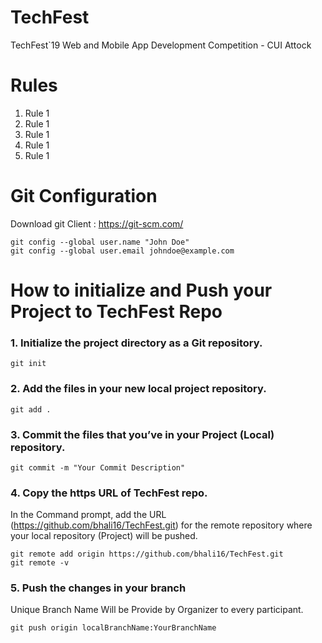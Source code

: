 # TechFest
TechFest`19 Web and Mobile App Development Competition - CUI Attock


# Rules
1. Rule 1
2. Rule 1
3. Rule 1
4. Rule 1
5. Rule 1

# Git Configuration
Download git Client : https://git-scm.com/

```
git config --global user.name "John Doe"
git config --global user.email johndoe@example.com
```

# How to initialize and Push your Project to TechFest Repo

### 1. Initialize the project directory as a Git repository.
```
git init
```

### 2. Add the files in your new local project repository.
```
git add .
```

### 3. Commit the files that you’ve in your Project (Local) repository.
```
git commit -m "Your Commit Description"
```

### 4. Copy the https URL of TechFest repo.
In the Command prompt, add the URL (https://github.com/bhali16/TechFest.git) for the remote repository where your local repository (Project) will be pushed.
```
git remote add origin https://github.com/bhali16/TechFest.git
git remote -v
```

### 5. Push the changes in your branch
Unique Branch Name Will be Provide by Organizer to every participant. 
```
git push origin localBranchName:YourBranchName
```

